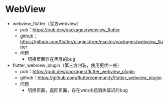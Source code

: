 # WebView

- webview_flutter（官方webview）
  - pub：https://pub.dev/packages/webview_flutter
  - github：https://github.com/flutter/plugins/tree/master/packages/webview_flutter
  - 问题
    - 切换页面存在黑屏的bug
- flutter_webview_plugin（第三方封装，使用更优一些）
  - pub：https://pub.dev/packages/flutter_webview_plugin
  - github：https://github.com/fluttercommunity/flutter_webview_plugin
  - 问题
    - 切换页面，返回页面，存在web主题消失延迟的bug